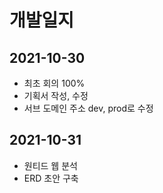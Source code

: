 <h1>개발일지</h1>
  <h2>2021-10-30</h2>
 
  - 최초 회의 100%  
  - 기획서 작성, 수정  
  - 서브 도메인 주소 dev, prod로 수정  

  <h2>2021-10-31</h2>
  
  - 원티드 웹 분석
  - ERD 초안 구축
